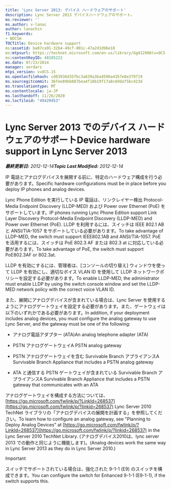 ```yaml
---
title: 'Lync Server 2013: デバイス ハードウェアのサポート'
description: Lync Server 2013 デバイスハードウェアのサポート。
ms.reviewer: ''
ms.author: v-lanac
author: lanachin
f1.keywords:
- NOCSH
TOCTitle: Device hardware support
ms:assetid: ba07ca91-32b4-49cf-801c-47a2d1d96e18
ms:mtpsurl: https://technet.microsoft.com/en-us/library/Gg412908(v=OCS.15)
ms:contentKeyID: 48185222
ms.date: 07/23/2014
manager: serdars
mtps_version: v=OCS.15
ms.openlocfilehash: cd03936d35fbc3a639a3ba4596a4357e8e379719
ms.sourcegitcommit: 36fee89bb887bea4f18b19f17a8c69daf5bc423d
ms.translationtype: MT
ms.contentlocale: ja-JP
ms.lasthandoff: 11/26/2020
ms.locfileid: "49429453"
---
```

# <a name="device-hardware-support-in-lync-server-2013"></a><span data-ttu-id="88808-103">Lync Server 2013 でのデバイス ハードウェアのサポート</span><span class="sxs-lookup"><span data-stu-id="88808-103">Device hardware support in Lync Server 2013</span></span>

<div data-xmlns="http://www.w3.org/1999/xhtml">

<div class="topic" data-xmlns="http://www.w3.org/1999/xhtml" data-msxsl="urn:schemas-microsoft-com:xslt" data-cs="https://msdn.microsoft.com/">

<div data-asp="https://msdn2.microsoft.com/asp">



</div>

<div id="mainSection">

<div id="mainBody"><span data-ttu-id="88808-104">

<span> </span></span><span class="sxs-lookup"><span data-stu-id="88808-104">

<span> </span></span></span>

<span data-ttu-id="88808-105">_**最終更新日:** 2012-12-14_</span><span class="sxs-lookup"><span data-stu-id="88808-105">_**Topic Last Modified:** 2012-12-14_</span></span>

<span data-ttu-id="88808-106">IP 電話とアナログデバイスを展開する前に、特定のハードウェア構成を行う必要があります。</span><span class="sxs-lookup"><span data-stu-id="88808-106">Specific hardware configurations must be in place before you deploy IP phones and analog devices.</span></span>

<span data-ttu-id="88808-107">Lync Phone Edition を実行している IP 電話は、リンクレイヤー検出 Protocol-Media Endpoint Discovery (LLDP-MED) および Power over Ethernet (PoE) をサポートしています。</span><span class="sxs-lookup"><span data-stu-id="88808-107">IP phones running Lync Phone Edition support Link Layer Discovery Protocol-Media Endpoint Discovery (LLDP-MED) and Power over Ethernet (PoE).</span></span> <span data-ttu-id="88808-108">LLDP を利用するには、スイッチは IEEE 802.1 AB と ANSI/TIA-1057 をサポートしている必要があります。</span><span class="sxs-lookup"><span data-stu-id="88808-108">To take advantage of LLDP-MED, the switch must support IEEE802.1AB and ANSI/TIA-1057.</span></span> <span data-ttu-id="88808-109">PoE を活用するには、スイッチは PoE 802.3 AF または 802.3 at に対応している必要があります。</span><span class="sxs-lookup"><span data-stu-id="88808-109">To take advantage of PoE, the switch must support PoE802.3AF or 802.3at.</span></span>

<span data-ttu-id="88808-110">LLDP を有効にするには、管理者は、[コンソールの切り替え] ウィンドウを使って LLDP を有効にし、適切なボイス VLAN ID を使用して LLDP ネットワークポリシーを設定する必要があります。</span><span class="sxs-lookup"><span data-stu-id="88808-110">To enable LLDP-MED, the administrator must enable LLDP by using the switch console window and set the LLDP-MED network policy with the correct voice VLAN ID.</span></span>

<span data-ttu-id="88808-111">また、展開にアナログデバイスが含まれている場合は、Lync Server を使用するようにアナログゲートウェイを設定する必要があります。また、ゲートウェイは以下のいずれかである必要があります。</span><span class="sxs-lookup"><span data-stu-id="88808-111">In addition, if your deployment includes analog devices, you must configure the analog gateway to use Lync Server, and the gateway must be one of the following:</span></span>

  - <span data-ttu-id="88808-112">アナログ電話アダプター (ATA)</span><span class="sxs-lookup"><span data-stu-id="88808-112">An analog telephone adapter (ATA)</span></span>

  - <span data-ttu-id="88808-113">PSTN アナログゲートウェイ</span><span class="sxs-lookup"><span data-stu-id="88808-113">A PSTN analog gateway</span></span>

  - <span data-ttu-id="88808-114">PSTN アナログゲートウェイを含む Survivable Branch アプライアンス</span><span class="sxs-lookup"><span data-stu-id="88808-114">A Survivable Branch Appliance that includes a PSTN analog gateway</span></span>

  - <span data-ttu-id="88808-115">ATA と通信する PSTN ゲートウェイが含まれている Survivable Branch アプライアンス</span><span class="sxs-lookup"><span data-stu-id="88808-115">A Survivable Branch Appliance that includes a PSTN gateway that communicates with an ATA</span></span>

<span data-ttu-id="88808-116">アナログゲートウェイを構成する方法については、 [https://go.microsoft.com/fwlink/p/?LinkId=268537](https://go.microsoft.com/fwlink/p/?linkid=268537) Lync Server 2010 TechNet ライブラリの「アナログデバイスの展開を計画する」を参照してください。</span><span class="sxs-lookup"><span data-stu-id="88808-116">To learn how to configure an analog gateway, see "Planning to Deploy Analog Devices" at [https://go.microsoft.com/fwlink/p/?LinkId=268537](https://go.microsoft.com/fwlink/p/?linkid=268537) in the Lync Server 2010 TechNet Library.</span></span> <span data-ttu-id="88808-117">(アナログデバイス2010は、lync server 2013 での動作と同じように機能します)。</span><span class="sxs-lookup"><span data-stu-id="88808-117">(Analog devices work the same way in Lync Server 2013 as they do in Lync Server 2010.)</span></span>

<div>


> [!IMPORTANT]  
> <span data-ttu-id="88808-118">スイッチでサポートされている場合は、強化された 9-1-1 (E9) のスイッチを構成できます。</span><span class="sxs-lookup"><span data-stu-id="88808-118">You can configure the switch for Enhanced 9-1-1 (E9-1-1), if the switch supports this.</span></span>



<span data-ttu-id="88808-119"></div>

</div>

<span> </span>

</div>

</div>

</span><span class="sxs-lookup"><span data-stu-id="88808-119"></div>

</div>

<span> </span>

</div>

</div>

</span></span></div>

